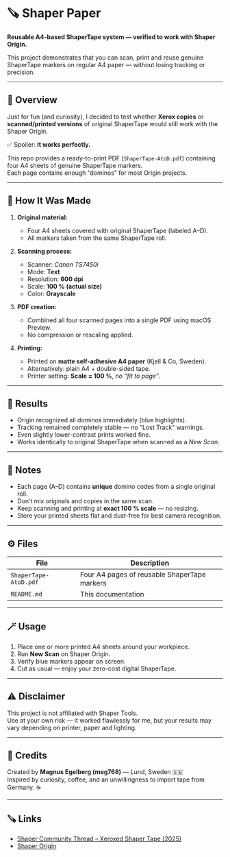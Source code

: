 # 🪚 Shaper Paper

**Reusable A4-based ShaperTape system — verified to work with Shaper Origin.**

This project demonstrates that you can scan, print and reuse genuine ShaperTape markers on regular A4 paper — without losing tracking or precision.

---

## 📄 Overview

Just for fun (and curiosity), I decided to test whether **Xerox copies** or **scanned/printed versions** of original ShaperTape would still work with the Shaper Origin.

✅ Spoiler: **It works perfectly.**

This repo provides a ready-to-print PDF (`ShaperTape-AtoD.pdf`) containing four A4 sheets of genuine ShaperTape markers.  
Each page contains enough “dominos” for most Origin projects.

---

## 🧩 How It Was Made

1. **Original material:**  
   - Four A4 sheets covered with original ShaperTape (labeled A–D).  
   - All markers taken from the same ShaperTape roll.

2. **Scanning process:**  
   - Scanner: *Canon TS7450i*  
   - Mode: **Text**  
   - Resolution: **600 dpi**  
   - Scale: **100 % (actual size)**  
   - Color: **Grayscale**  

3. **PDF creation:**  
   - Combined all four scanned pages into a single PDF using macOS Preview.  
   - No compression or rescaling applied.

4. **Printing:**  
   - Printed on **matte self-adhesive A4 paper** (Kjell & Co, Sweden).  
   - Alternatively: plain A4 + double-sided tape.  
   - Printer setting: **Scale = 100 %**, *no “fit to page”*.

---

## 🎯 Results

- Origin recognized all dominos immediately (blue highlights).  
- Tracking remained completely stable — no “Lost Track” warnings.  
- Even slightly lower-contrast prints worked fine.  
- Works identically to original ShaperTape when scanned as a *New Scan*.

---

## 🧠 Notes

- Each page (A–D) contains **unique** domino codes from a single original roll.  
- Don’t mix originals and copies in the same scan.  
- Keep scanning and printing at **exact 100 % scale** — no resizing.  
- Store your printed sheets flat and dust-free for best camera recognition.

---

## ⚙️ Files

| File | Description |
|------|--------------|
| `ShaperTape-AtoD.pdf` | Four A4 pages of reusable ShaperTape markers |
| `README.md` | This documentation |

---

## 🪄 Usage

1. Place one or more printed A4 sheets around your workpiece.  
2. Run **New Scan** on Shaper Origin.  
3. Verify blue markers appear on screen.  
4. Cut as usual — enjoy your zero-cost digital ShaperTape.

---

## ⚠️ Disclaimer

This project is not affiliated with Shaper Tools.  
Use at your own risk — it worked flawlessly for me, but your results may vary depending on printer, paper and lighting.

---

## 🧰 Credits

Created by **Magnus Egelberg (meg768)** — Lund, Sweden 🇸🇪  
Inspired by curiosity, coffee, and an unwillingness to import tape from Germany. ☕️

---

## 🪚 Links

- [Shaper Community Thread – Xeroxed Shaper Tape (2025)](https://community.shapertools.com/t/xeroxed-shaper-tape-tested-and-working/15207)
- [Shaper Origin](https://www.shapertools.com/)
